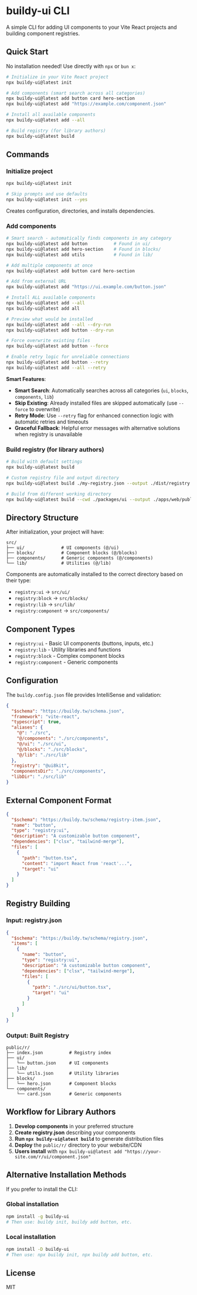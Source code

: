# buildy-ui CLI

A simple CLI for adding UI components to your Vite React projects and building component registries.

## Quick Start

No installation needed! Use directly with `npx` or `bun x`:

```bash
# Initialize in your Vite React project
npx buildy-ui@latest init

# Add components (smart search across all categories)
npx buildy-ui@latest add button card hero-section
npx buildy-ui@latest add "https://example.com/component.json"

# Install all available components
npx buildy-ui@latest add --all

# Build registry (for library authors)
npx buildy-ui@latest build
```

## Commands

### Initialize project
```bash
npx buildy-ui@latest init

# Skip prompts and use defaults
npx buildy-ui@latest init --yes
```

Creates configuration, directories, and installs dependencies.

### Add components
```bash
# Smart search - automatically finds components in any category
npx buildy-ui@latest add button          # Found in ui/
npx buildy-ui@latest add hero-section    # Found in blocks/
npx buildy-ui@latest add utils           # Found in lib/

# Add multiple components at once
npx buildy-ui@latest add button card hero-section

# Add from external URL
npx buildy-ui@latest add "https://ui.example.com/button.json"

# Install ALL available components
npx buildy-ui@latest add --all
npx buildy-ui@latest add all

# Preview what would be installed
npx buildy-ui@latest add --all --dry-run
npx buildy-ui@latest add button --dry-run

# Force overwrite existing files
npx buildy-ui@latest add button --force

# Enable retry logic for unreliable connections
npx buildy-ui@latest add button --retry
npx buildy-ui@latest add --all --retry
```

**Smart Features**:
- **Smart Search**: Automatically searches across all categories (`ui`, `blocks`, `components`, `lib`)
- **Skip Existing**: Already installed files are skipped automatically (use `--force` to overwrite)
- **Retry Mode**: Use `--retry` flag for enhanced connection logic with automatic retries and timeouts
- **Graceful Fallback**: Helpful error messages with alternative solutions when registry is unavailable

### Build registry (for library authors)
```bash
# Build with default settings
npx buildy-ui@latest build

# Custom registry file and output directory
npx buildy-ui@latest build ./my-registry.json --output ./dist/registry

# Build from different working directory
npx buildy-ui@latest build --cwd ./packages/ui --output ./apps/web/public/r
```

## Directory Structure

After initialization, your project will have:

```
src/
├── ui/              # UI components (@/ui)
├── blocks/          # Component blocks (@/blocks)
├── components/      # Generic components (@/components)
└── lib/             # Utilities (@/lib)
```

Components are automatically installed to the correct directory based on their type:
- `registry:ui` → `src/ui/`
- `registry:block` → `src/blocks/`
- `registry:lib` → `src/lib/`
- `registry:component` → `src/components/`

## Component Types

- `registry:ui` - Basic UI components (buttons, inputs, etc.)
- `registry:lib` - Utility libraries and functions
- `registry:block` - Complex component blocks
- `registry:component` - Generic components

## Configuration

The `buildy.config.json` file provides IntelliSense and validation:

```json
{
  "$schema": "https://buildy.tw/schema.json",
  "framework": "vite-react",
  "typescript": true,
  "aliases": {
    "@": "./src",
    "@/components": "./src/components",
    "@/ui": "./src/ui",
    "@/blocks": "./src/blocks",
    "@/lib": "./src/lib"
  },
  "registry": "@ui8kit",
  "componentsDir": "./src/components",
  "libDir": "./src/lib"
}
```

## External Component Format

```json
{
  "$schema": "https://buildy.tw/schema/registry-item.json",
  "name": "button",
  "type": "registry:ui",
  "description": "A customizable button component",
  "dependencies": ["clsx", "tailwind-merge"],
  "files": [
    {
      "path": "button.tsx",
      "content": "import React from 'react'...",
      "target": "ui"
    }
  ]
}
```

## Registry Building

### Input: registry.json
```json
{
  "$schema": "https://buildy.tw/schema/registry.json",
  "items": [
    {
      "name": "button",
      "type": "registry:ui",
      "description": "A customizable button component",
      "dependencies": ["clsx", "tailwind-merge"],
      "files": [
        {
          "path": "./src/ui/button.tsx",
          "target": "ui"
        }
      ]
    }
  ]
}
```

### Output: Built Registry
```
public/r/
├── index.json          # Registry index
├── ui/
│   └── button.json     # UI components
├── lib/
│   └── utils.json      # Utility libraries
├── blocks/
│   └── hero.json       # Component blocks
└── components/
    └── card.json       # Generic components
```

## Workflow for Library Authors

1. **Develop components** in your preferred structure
2. **Create registry.json** describing your components
3. **Run `npx buildy-ui@latest build`** to generate distribution files
4. **Deploy** the `public/r/` directory to your website/CDN
5. **Users install** with `npx buildy-ui@latest add "https://your-site.com/r/ui/component.json"`

## Alternative Installation Methods

If you prefer to install the CLI:

### Global installation
```bash
npm install -g buildy-ui
# Then use: buildy init, buildy add button, etc.
```

### Local installation
```bash
npm install -D buildy-ui
# Then use: npx buildy init, npx buildy add button, etc.
```

## License

MIT